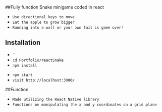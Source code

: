 ##Fully function Snake minigame coded in react

- `Use directional keys to move`
- `Eat the apple to grow bigger`
- `Running into a wall or your own tail is game over!`
## Installation

* ``
* `cd Portfolio/reactSnake`
* `npm install`
- `npm start`
- `visit http://localhost:3000/`

##Function

- `Made utilizing the React Native library`
- `Functions on manipulating the x and y coordinates on a grid plane`
